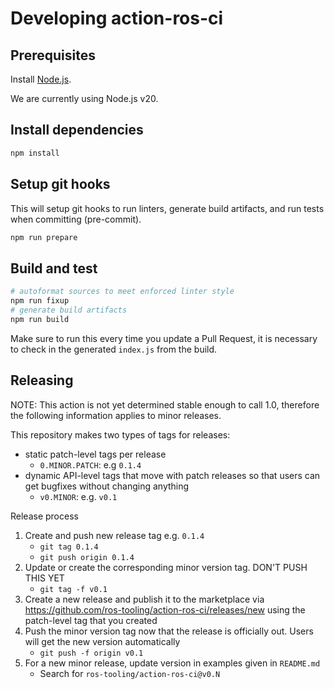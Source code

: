 # Developing action-ros-ci

## Prerequisites

Install [Node.js](https://nodejs.org/en/download/).

We are currently using Node.js v20.

## Install dependencies

```sh
npm install
```

## Setup git hooks

This will setup git hooks to run linters, generate build artifacts, and run tests when committing (pre-commit).

```sh
npm run prepare
```

## Build and test

```sh
# autoformat sources to meet enforced linter style
npm run fixup
# generate build artifacts
npm run build
```

Make sure to run this every time you update a Pull Request, it is necessary to check in the generated `index.js` from the build.

## Releasing

NOTE: This action is not yet determined stable enough to call 1.0, therefore the following information applies to minor releases.

This repository makes two types of tags for releases:

* static patch-level tags per release
  * `0.MINOR.PATCH`: e.g `0.1.4`
* dynamic API-level tags that move with patch releases so that users can get bugfixes without changing anything
  * `v0.MINOR`: e.g. `v0.1`

Release process
1. Create and push new release tag e.g. `0.1.4`
    * `git tag 0.1.4`
    * `git push origin 0.1.4`
1. Update or create the corresponding minor version tag. DON'T PUSH THIS YET
    * `git tag -f v0.1`
1. Create a new release and publish it to the marketplace via https://github.com/ros-tooling/action-ros-ci/releases/new using the patch-level tag that you created
1. Push the minor version tag now that the release is officially out. Users will get the new version automatically
    * `git push -f origin v0.1`
1. For a new minor release, update version in examples given in `README.md`
    * Search for `ros-tooling/action-ros-ci@v0.N`
